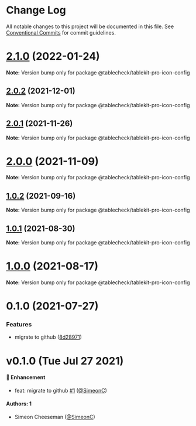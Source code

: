 # Change Log

All notable changes to this project will be documented in this file.
See [Conventional Commits](https://conventionalcommits.org) for commit guidelines.

# [2.1.0](https://github.com/tablecheck/tablekit/compare/@tablecheck/tablekit-pro-icon-config@2.0.2...@tablecheck/tablekit-pro-icon-config@2.1.0) (2022-01-24)

**Note:** Version bump only for package @tablecheck/tablekit-pro-icon-config





## [2.0.2](https://github.com/tablecheck/tablekit/compare/@tablecheck/tablekit-pro-icon-config@2.0.1...@tablecheck/tablekit-pro-icon-config@2.0.2) (2021-12-01)

**Note:** Version bump only for package @tablecheck/tablekit-pro-icon-config





## [2.0.1](https://github.com/tablecheck/tablekit/compare/@tablecheck/tablekit-pro-icon-config@2.0.0...@tablecheck/tablekit-pro-icon-config@2.0.1) (2021-11-26)

**Note:** Version bump only for package @tablecheck/tablekit-pro-icon-config





# [2.0.0](https://github.com/tablecheck/tablekit/compare/@tablecheck/tablekit-pro-icon-config@1.0.2...@tablecheck/tablekit-pro-icon-config@2.0.0) (2021-11-09)

**Note:** Version bump only for package @tablecheck/tablekit-pro-icon-config





## [1.0.2](https://github.com/tablecheck/tablekit/compare/@tablecheck/tablekit-pro-icon-config@1.0.1...@tablecheck/tablekit-pro-icon-config@1.0.2) (2021-09-16)

**Note:** Version bump only for package @tablecheck/tablekit-pro-icon-config





## [1.0.1](https://github.com/tablecheck/tablekit/compare/@tablecheck/tablekit-pro-icon-config@1.0.0...@tablecheck/tablekit-pro-icon-config@1.0.1) (2021-08-30)

**Note:** Version bump only for package @tablecheck/tablekit-pro-icon-config





# [1.0.0](https://github.com/tablecheck/tablekit/compare/@tablecheck/tablekit-pro-icon-config@0.1.0...@tablecheck/tablekit-pro-icon-config@1.0.0) (2021-08-17)

**Note:** Version bump only for package @tablecheck/tablekit-pro-icon-config





# 0.1.0 (2021-07-27)


### Features

* migrate to github ([8d28971](https://github.com/tablecheck/tablekit/commit/8d28971175010fcb2a3cd9c48a749e7af1bdc9f9))





# v0.1.0 (Tue Jul 27 2021)

#### 🚀 Enhancement

- feat: migrate to github [#1](https://github.com/tablecheck/tablekit/pull/1) ([@SimeonC](https://github.com/SimeonC))

#### Authors: 1

- Simeon Cheeseman ([@SimeonC](https://github.com/SimeonC))
